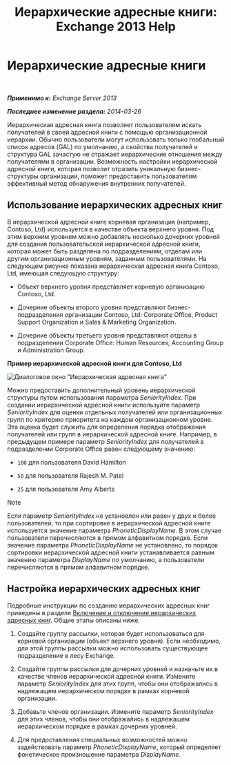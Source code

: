 ﻿---
title: 'Иерархические адресные книги: Exchange 2013 Help'
TOCTitle: Иерархические адресные книги
ms:assetid: a1d277a0-5437-40af-aade-e4730a0d1308
ms:mtpsurl: https://technet.microsoft.com/ru-ru/library/Ff629379(v=EXCHG.150)
ms:contentKeyID: 50488759
ms.date: 04/30/2018
mtps_version: v=EXCHG.150
ms.translationtype: HT
---

# Иерархические адресные книги

 

_**Применимо к:** Exchange Server 2013_

_**Последнее изменение раздела:** 2014-03-26_

Иерархическая адресная книга позволяет пользователям искать получателей в своей адресной книги с помощью организационной иерархии. Обычно пользователи могут использовать только глобальный список адресов (GAL) по умолчанию, а свойства получателей и структура GAL зачастую не отражает иерархические отношения между получателями в организации. Возможность настройки иерархической адресной книги, которая позволит отразить уникальную бизнес-структуры организации, поможет предоставить пользователям эффективный метод обнаружения внутренних получателей.

## Использование иерархических адресных книг

В иерархической адресной книге корневая организация (например, Contoso, Ltd) используется в качестве объекта верхнего уровня. Под этим верхним уровнем можно добавлять несколько дочерних уровней для создания пользовательской иерархической адресной книги, которая может быть разделена по подразделениям, отделам или другим организационным уровням, заданным пользователями. На следующем рисунке показана иерархическая адресная книга Contoso, Ltd, имеющая следующую структуру:

  - Объект верхнего уровня представляет корневую организацию Contoso, Ltd.

  - Дочерние объекты второго уровня представляют бизнес-подразделения организации Contoso, Ltd: Corporate Office, Product Support Organization и Sales & Marketing Organization.

  - Дочерние объекты третьего уровня представляют отделы в подразделении Corporate Office: Human Resources, Accounting Group и Administration Group.

**Пример иерархической адресной книги для Contoso, Ltd**

![Диалоговое окно "Иерархическая адресная книга"](images/Ff629379.d8cc782f-61cd-44c4-9c74-432ebea0c3db(EXCHG.150).gif "Диалоговое окно \"Иерархическая адресная книга\"")

Можно предоставить дополнительный уровень иерархической структуры путем использования параметра *SeniorityIndex*. При создании иерархической адресной книги используйте параметр *SeniorityIndex* для оценки отдельных получателей или организационных групп по критерию приоритета на каждом организационном уровне. Эта оценка будет служить для определения порядка отображения получателей или групп в иерархической адресной книге. Например, в предыдущем примере параметр *SeniorityIndex* для получателей в подразделении Corporate Office равен следующему значению:

  - `100` для пользователя David Hamilton

  - `50` для пользователя Rajesh M. Patel

  - `25` для пользователя Amy Alberts

> [!NOTE]  
> Если параметр <em>SeniorityIndex</em> не установлен или равен у двух и более пользователей, то при сортировке в иерархической адресной книге используется значение параметра <em>PhoneticDisplayName</em>. В этом случае пользователи перечисляются в прямом алфавитном порядке. Если значение параметра <em>PhoneticDisplayName</em> не установлено, то порядок сортировки иерархической адресной книги устанавливается равным значению параметра <em>DisplayName</em> по умолчанию, а пользователи перечисляются в прямом алфавитном порядке.


## Настройка иерархических адресных книг

Подробные инструкции по созданию иерархических адресных книг приведены в разделе [Включение и отключение иерархических адресных книг](enable-or-disable-hierarchical-address-books-exchange-2013-help.md). Общие этапы описаны ниже.

1.  Создайте группу рассылки, которая будет использоваться для корневой организации (объект верхнего уровня). Если необходимо, для этой группы рассылки можно использовать существующее подразделение в лесу Exchange.

2.  Создайте группы рассылки для дочерних уровней и назначьте их в качестве членов иерархической адресной книги. Измените параметр *SeniorityIndex* для этих групп, чтобы они отображались в надлежащем иерархическом порядке в рамках корневой организации.

3.  Добавьте членов организации. Измените параметр *SeniorityIndex* для этих членов, чтобы они отображались в надлежащем иерархическом порядке в рамках дочерних уровней.

4.  Для предоставления специальных возможностей можно задействовать параметр *PhoneticDisplayName*, который определяет фонетическое произношение параметра *DisplayName*.

